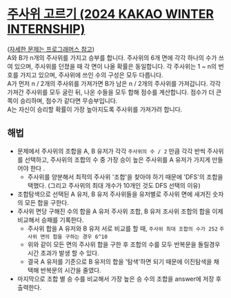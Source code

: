 # [주사위 고르기 (2024 KAKAO WINTER INTERNSHIP)](https://github.com/malvr00/Java-algorithm/blob/master/programmers/level3/step1/src/Main.java)

([자세한 문제는 프로그래머스 참고](https://school.programmers.co.kr/learn/courses/30/lessons/258709)) <br/>
A와 B가 n개의 주사위를 가지고 승부를 합니다. 주사위의 6개 면에 각각 하나의 수가 쓰여 있으며, 주사위를 던졌을 때 각 면이 나올 확률은 동일합니다. 각 주사위는 1 ~ n의 번호를 가지고 있으며, 주사위에 쓰인 수의 구성은 모두 다릅니다.<br/>
A가 먼저 n / 2개의 주사위를 가져가면 B가 남은 n / 2개의 주사위를 가져갑니다. 각각 가져간 주사위를 모두 굴린 뒤, 나온 수들을 모두 합해 점수를 계산합니다. 점수가 더 큰 쪽이 승리하며, 점수가 같다면 무승부입니다.<br/>
A는 자신이 승리할 확률이 가장 높아지도록 주사위를 가져가려 합니다.<br/>
  
## 해법
* 문제에서 주사위의 조합을 A, B 유저가 각각 `주사위의 수 / 2` 만큼 각각 반씩 주사위를 선택하고, 주사위의 조합의 수 중 가장 승이 높은 주사위를 A 유저가 가지게 만들어야 한다 .
  * 주사위를 양분해서 최적의 주사위 '조합'을 찾아야 하기 때문에 'DFS'의 조합을 택했다. (그리고 주사위의 최대 개수가 10개인 것도 DFS 선택의 이유)
* 조합탐색으로 선택된 A 유저, B 유저 주사위들을 유저별로 주사위 면에 새겨진 숫자의 모든 합을 구한다.
* 주사위 면당 구해진 수의 합을 A 유저 주사위 조합, B 유저 조사위 조합의 합을 이제 비교해서 승패를 기록한다.
  * 주사위 합을 A 유저와 B 유저 서로 비교를 할 때, `주사위 최대 조합의 수가 252` `주사위 면의 합을 구하는 경우 6^10`
  * 위와 같이 모든 면의 주사위 합을 구한 후 조합의 수를 모두 반복문을 돌릴경우 시간 초과가 발생 할 수 있다.
  * 결국 A 유저를 기준으로 B 유저의 합을 '탐색'하면 되기 때문에 이진탐색을 채택해 반복문의 시간을 줄였다.
* 마지막으로 조합 별 승 수를 비교해서 가장 높은 승 수의 조합을 answer에 저장 후 출력한다.
